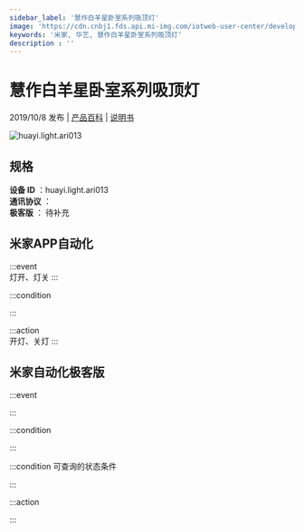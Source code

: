 ```yaml
---
sidebar_label: '慧作白羊星卧室系列吸顶灯'
image: 'https://cdn.cnbj1.fds.api.mi-img.com/iotweb-user-center/developer_1679047653175zAfEjvcq.png?GalaxyAccessKeyId=AKVGLQWBOVIRQ3XLEW&Expires=9223372036854775807&Signature=EOfFLQJ2wNEser2JHBfLfV/SAcQ='
keywords: '米家, 华艺, 慧作白羊星卧室系列吸顶灯'
description : ''
---
```

# 慧作白羊星卧室系列吸顶灯

2019/10/8 发布 | [产品百科](https://home.mi.com/webapp/content/baike/product/index.html?model=huayi.light.ari013/) | [说明书](https://home.mi.com/views/introduction.html?model=huayi.light.ari013&region=cn)

![huayi.light.ari013](https://cdn.cnbj1.fds.api.mi-img.com/iotweb-user-center/developer_1679047653175zAfEjvcq.png?GalaxyAccessKeyId=AKVGLQWBOVIRQ3XLEW&Expires=9223372036854775807&Signature=EOfFLQJ2wNEser2JHBfLfV/SAcQ=)

## 规格  
> 
**设备 ID** ：huayi.light.ari013  
**通讯协议** ：  
**极客版**  ： 待补充 


## 米家APP自动化  

:::event  
灯开、灯关
:::

:::condition  

:::

:::action   
开灯、关灯
:::

## 米家自动化极客版  

:::event  

:::

:::condition  

:::

:::condition 可查询的状态条件  

:::

:::action  

:::

        
